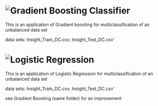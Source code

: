 # ![Gradient Boosting Classifier](./datachallenge_GradientBoostingClassifier.ipynb)

This is an application of Gradient boosting for multiclassification of an unbalanced data set

data sets: Insight_Train_DC.csv, Insight_Test_DC.csv'



# ![Logistic Regression](./datachallenge_logistic_regression.ipynb)

This is an application of Logistic Regression for multiclassification of an unbalanced data set

data sets: Insight_Train_DC.csv, Insight_Test_DC.csv'

see Gradient Boosting (same folder) for an improvement
